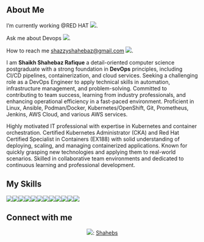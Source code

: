 ## About Me

I’m currently working @RED HAT <img src="https://img.icons8.com/?size=25&id=17847&format=png&color=000000">.

Ask me about Devops <img src="https://img.icons8.com/?size=25&id=S1v6I2Bqs1Zq&format=png&color=000000">.

How to reach me shazzyshahebaz@gmail.com <img src="https://img.icons8.com/?size=25&id=P7UIlhbpWzZm&format=png&color=000000">. 

I am **Shaikh Shahebaz Rafique** a detail-oriented computer science postgraduate with a strong foundation in **DevOps** principles, including CI/CD pipelines, containerization, and cloud services. Seeking a challenging role as a DevOps Engineer to apply technical skills in automation, infrastructure management, and problem-solving. Committed to contributing to team success, learning from industry professionals, and enhancing operational efficiency in a fast-paced environment. Proficient in Linux, Ansible, Podman/Docker, Kubernetes/OpenShift, Git, Prometheus, Jenkins, AWS Cloud, and various AWS services.

Highly motivated IT professional with expertise in Kubernetes and container orchestration. Certified Kubernetes Administrator (CKA) and Red Hat Certified Specialist in Containers (EX188) with solid understanding of deploying, scaling, and managing containerized applications. Known for quickly grasping new technologies and applying them to real-world scenarios. Skilled in collaborative team environments and dedicated to continuous learning and professional development.

## My Skills
<img src="https://img.icons8.com/?size=50&id=17842&format=png&color=000000"><img src="https://img.icons8.com/?size=50&id=iGCCE2iEmh2u&format=png&color=000000"><img src="https://img.icons8.com/?size=50&id=cdYUlRaag9G9&format=png&color=000000"><img src="https://img.icons8.com/?size=50&id=cvzmaEA4kC0o&format=png&color=000000"><img src="https://img.icons8.com/?size=50&id=33039&format=png&color=000000"><img src="https://img.icons8.com/?size=50&id=kEkT1u7zTDk5&format=png&color=000000"><img src="https://img.icons8.com/?size=50&id=39292&format=png&color=000000"><img src="https://img.icons8.com/?size=50&id=NrcKwdmlOBfE&format=png&color=000000"><img src="https://img.icons8.com/?size=50&id=9uVrNMu3Zx1K&format=png&color=000000"><img src="https://img.icons8.com/?size=50&id=62856&format=png&color=000000"><img src="https://img.icons8.com/?size=50&id=20906&format=png&color=000000"><img src="https://img.icons8.com/?size=50&id=34886&format=png&color=000000">

## Connect with me

<p align="center"> <img src="https://img.icons8.com/?size=100&id=S1v6I2Bqs1Zq&format=png&color=000000">: <a href="https://www.linkedin.com/in/shahebaz-shaikh-59851b80" target="_blank">Shahebs</a></p>

